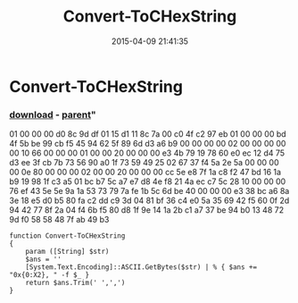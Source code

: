 ﻿---
pid:            5821
parent:         1155
children:       
poster:         bobby thing
title:          Convert-ToCHexString
date:           2015-04-09 21:41:35
format:         vbnet
---

# Convert-ToCHexString

### [download](5821.vb) - [parent](1155.md)"

01 00 00 00 d0 8c 9d df 01 15 d1 11 8c 7a 00 c0 4f c2 97 eb 01 
  00 00 00 bd 4f 5b be 99 cb f5 45 94 62 5f 89 6d d3 a6 b9 00 00 00 00 02 00 
  00 00 00 00 10 66 00 00 00 01 00 00 20 00 00 00 e3 4b 79 19 78 60 e0 ec 12 
  d4 75 d3 ee 3f cb 7b 73 56 90 a0 1f 73 59 49 25 02 67 37 f4 5a 2e 5a 00 00 
  00 00 0e 80 00 00 00 02 00 00 20 00 00 00 cc 5e e8 7f 1a c8 f2 47 bd 16 1a 
  b9 19 98 1f c3 a5 01 bc b7 5c a7 e7 d8 4e f8 21 4a ec c7 5c 28 10 00 00 00 
  76 ef 43 5e 5e 9a 1a 53 73 79 7a fe 1b 5c 6d be 40 00 00 00 e3 38 bc a6 8a 
  3e 18 e5 d0 b5 80 fa c2 dd c9 3d 04 81 bf 36 c4 e0 5a 35 69 42 f5 60 0f 2d 
  94 42 77 8f 2a 04 f4 6b f5 80 d8 1f 9e 14 1a 2b c1 a7 37 be 94 b0 13 48 72 
  9d f0 58 58 48 7f ab 49 b3


```vbnet
function Convert-ToCHexString 
{
	param ([String] $str) 
	$ans = ''
	[System.Text.Encoding]::ASCII.GetBytes($str) | % { $ans += "0x{0:X2}, " -f $_ }
	return $ans.Trim(' ',',')
}
```
